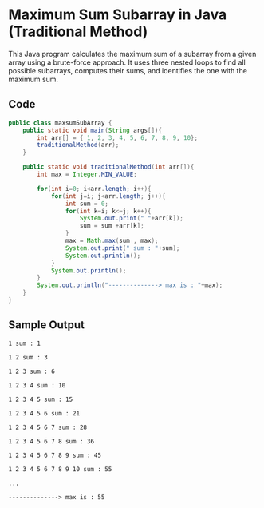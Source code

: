 # Maximum Sum Subarray in Java (Traditional Method)

This Java program calculates the maximum sum of a subarray from a given array using a brute-force approach. It uses three nested loops to find all possible subarrays, computes their sums, and identifies the one with the maximum sum.

## Code

```java
public class maxsumSubArray {
    public static void main(String args[]){
        int arr[] = { 1, 2, 3, 4, 5, 6, 7, 8, 9, 10};
        traditionalMethod(arr);
    }

    public static void traditionalMethod(int arr[]){
        int max = Integer.MIN_VALUE;

        for(int i=0; i<arr.length; i++){
            for(int j=i; j<arr.length; j++){
                int sum = 0;
                for(int k=i; k<=j; k++){
                    System.out.print(" "+arr[k]);
                    sum = sum +arr[k];
                }
                max = Math.max(sum , max);
                System.out.print(" sum : "+sum);
                System.out.println();
            }
            System.out.println();
        }
        System.out.println("--------------> max is : "+max);
    }
}
```
## Sample Output
```
1 sum : 1

1 2 sum : 3

1 2 3 sum : 6

1 2 3 4 sum : 10

1 2 3 4 5 sum : 15

1 2 3 4 5 6 sum : 21

1 2 3 4 5 6 7 sum : 28

1 2 3 4 5 6 7 8 sum : 36

1 2 3 4 5 6 7 8 9 sum : 45

1 2 3 4 5 6 7 8 9 10 sum : 55

...

--------------> max is : 55

